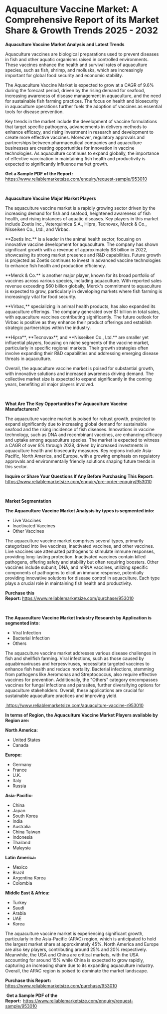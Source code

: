 <p><h1>Aquaculture Vaccine Market: A Comprehensive Report of its Market Share & Growth Trends 2025 - 2032</h1></p><p><strong>Aquaculture Vaccine Market Analysis and Latest Trends</strong></p>
<p><p>Aquaculture vaccines are biological preparations used to prevent diseases in fish and other aquatic organisms raised in controlled environments. These vaccines enhance the health and survival rates of aquaculture species, such as fish, shrimp, and mollusks, which are increasingly important for global food security and economic stability.</p><p>The Aquaculture Vaccine Market is expected to grow at a CAGR of 9.6% during the forecast period, driven by the rising demand for seafood, increasing awareness of disease management in aquaculture, and the need for sustainable fish farming practices. The focus on health and biosecurity in aquaculture operations further fuels the adoption of vaccines as essential tools for disease prevention.</p><p>Key trends in the market include the development of vaccine formulations that target specific pathogens, advancements in delivery methods to enhance efficacy, and rising investment in research and development to create more effective vaccines. Moreover, regulatory approvals and partnerships between pharmaceutical companies and aquaculture businesses are creating opportunities for innovation in vaccine technologies. As aquaculture continues to expand globally, the importance of effective vaccination in maintaining fish health and productivity is expected to significantly influence market growth.</p></p>
<p><strong>Get a Sample PDF of the Report:&nbsp;</strong> <a href="https://www.reliablemarketsize.com/enquiry/request-sample/953010?utm_campaign=3064&utm_medium=2&utm_source=Github&utm_content=ia&utm_term=17042025&utm_id=aquaculture-vaccine">https://www.reliablemarketsize.com/enquiry/request-sample/953010</a></p>
<p>&nbsp;</p>
<p><strong>Aquaculture Vaccine Major Market Players</strong></p>
<p><p>The aquaculture vaccine market is a rapidly growing sector driven by the increasing demand for fish and seafood, heightened awareness of fish health, and rising instances of aquatic diseases. Key players in this market include Zoetis Inc., Veterquimica S.A., Hipra, Tecnovax, Merck & Co., Nisseiken Co., Ltd., and Virbac. </p><p>**Zoetis Inc.** is a leader in the animal health sector, focusing on innovative vaccine development for aquaculture. The company has shown significant growth with a revenue of approximately $8 billion in 2022, showcasing its strong market presence and R&D capabilities. Future growth is projected as Zoetis continues to invest in advanced vaccine technologies to enhance fish health and production efficiency.</p><p>**Merck & Co.** is another major player, known for its broad portfolio of vaccines across various species, including aquaculture. With reported sales revenue exceeding $60 billion globally, Merck's commitment to aquaculture is expected to grow, particularly in developing markets where fish farming is increasingly vital for food security.</p><p>**Virbac,** specializing in animal health products, has also expanded its aquaculture offerings. The company generated over $1 billion in total sales, with aquaculture vaccines contributing significantly. The future outlook for Virbac is positive as they enhance their product offerings and establish strategic partnerships within the industry.</p><p>**Hipra**, **Tecnovax**, and **Nisseiken Co., Ltd.** are smaller yet influential players, focusing on niche segments of the vaccine market, particularly in specific regional markets. Their growth strategies often involve expanding their R&D capabilities and addressing emerging disease threats in aquaculture.</p><p>Overall, the aquaculture vaccine market is poised for substantial growth, with innovative solutions and increased awareness driving demand. The collective market size is expected to expand significantly in the coming years, benefiting all major players involved.</p></p>
<p>&nbsp;</p>
<p><strong>What Are The Key Opportunities For Aquaculture Vaccine Manufacturers?</strong></p>
<p><p>The aquaculture vaccine market is poised for robust growth, projected to expand significantly due to increasing global demand for sustainable seafood and the rising incidence of fish diseases. Innovations in vaccine technology, such as DNA and recombinant vaccines, are enhancing efficacy and uptake among aquaculture species. The market is expected to witness a CAGR of over 8% through 2028, driven by increased investments in aquaculture health and biosecurity measures. Key regions include Asia-Pacific, North America, and Europe, with a growing emphasis on regulatory approvals and environmentally friendly solutions shaping future trends in this sector.</p></p>
<p><strong>Inquire or Share Your Questions If Any Before Purchasing This Report:</strong> <a href="https://www.reliablemarketsize.com/enquiry/pre-order-enquiry/953010?utm_campaign=3064&utm_medium=2&utm_source=Github&utm_content=ia&utm_term=17042025&utm_id=aquaculture-vaccine">https://www.reliablemarketsize.com/enquiry/pre-order-enquiry/953010</a></p>
<p>&nbsp;</p>
<p><strong>Market Segmentation</strong></p>
<p><strong>The Aquaculture Vaccine Market Analysis by types is segmented into:</strong></p>
<p><ul><li>Live Vaccines</li><li>Inactivated Vaccines</li><li>Other Vaccines</li></ul></p>
<p><p>The aquaculture vaccine market comprises several types, primarily categorized into live vaccines, inactivated vaccines, and other vaccines. Live vaccines use attenuated pathogens to stimulate immune responses, providing long-lasting protection. Inactivated vaccines contain killed pathogens, offering safety and stability but often requiring boosters. Other vaccines include subunit, DNA, and mRNA vaccines, utilizing specific components of pathogens to elicit an immune response, potentially providing innovative solutions for disease control in aquaculture. Each type plays a crucial role in maintaining fish health and productivity.</p></p>
<p><strong>Purchase this Report:&nbsp;</strong><a href="https://www.reliablemarketsize.com/purchase/953010?utm_campaign=3064&utm_medium=2&utm_source=Github&utm_content=ia&utm_term=17042025&utm_id=aquaculture-vaccine">https://www.reliablemarketsize.com/purchase/953010</a></p>
<p>&nbsp;</p>
<p><strong>The Aquaculture Vaccine Market Industry Research by Application is segmented into:</strong></p>
<p><ul><li>Viral Infection</li><li>Bacterial Infection</li><li>Others</li></ul></p>
<p><p>The aquaculture vaccine market addresses various disease challenges in fish and shellfish farming. Viral infections, such as those caused by aquabirnaviruses and herpesviruses, necessitate targeted vaccines to enhance fish health and reduce mortality. Bacterial infections, stemming from pathogens like Aeromonas and Streptococcus, also require effective vaccines for prevention. Additionally, the "Others" category encompasses vaccines for fungal infections and parasites, further diversifying options for aquaculture stakeholders. Overall, these applications are crucial for sustainable aquaculture practices and improving yield.</p></p>
<p><a href="https://www.reliablemarketsize.com/aquaculture-vaccine-r953010?utm_campaign=3064&utm_medium=2&utm_source=Github&utm_content=ia&utm_term=17042025&utm_id=aquaculture-vaccine">&nbsp;https://www.reliablemarketsize.com/aquaculture-vaccine-r953010</a></p>
<p><strong>In terms of Region, the Aquaculture Vaccine Market Players available by Region are:</strong></p>
<p>
    <p> <strong> North America: </strong>
        <ul>
            <li>United States</li>
            <li>Canada</li>
        </ul>
        </p> 
    <p> <strong> Europe: </strong>
        <ul>
            <li>Germany</li>
            <li>France</li>
            <li>U.K.</li>
            <li>Italy</li>
            <li>Russia</li>
        </ul>
        </p> 
    <p> <strong> Asia-Pacific: </strong>
        <ul>
            <li>China</li>
            <li>Japan</li>
            <li>South Korea</li>
            <li>India</li>
            <li>Australia</li>
            <li>China Taiwan</li>
            <li>Indonesia</li>
            <li>Thailand</li>
            <li>Malaysia</li>
        </ul>
        </p> 
    <p> <strong> Latin America: </strong>
        <ul>
            <li>Mexico</li>
            <li>Brazil</li>
            <li>Argentina Korea</li>
            <li>Colombia</li>
        </ul>
        </p> 
    <p> <strong> Middle East & Africa: </strong>
        <ul>
            <li>Turkey</li>
            <li>Saudi</li>
            <li>Arabia</li>
            <li>UAE</li>
            <li>Korea</li>
        </ul>
    </p>
    </p>
<p><p>The aquaculture vaccine market is experiencing significant growth, particularly in the Asia-Pacific (APAC) region, which is anticipated to hold the largest market share at approximately 45%. North America and Europe are also key players, contributing around 25% and 20% respectively. Meanwhile, the USA and China are critical markets, with the USA accounting for around 15% while China is expected to grow rapidly, capturing an increasing share due to its expanding aquaculture industry. Overall, the APAC region is poised to dominate the market landscape.</p></p>
<p><strong>Purchase this Report: </strong><a href="https://www.reliablemarketsize.com/purchase/953010?utm_campaign=3064&utm_medium=2&utm_source=Github&utm_content=ia&utm_term=17042025&utm_id=aquaculture-vaccine">https://www.reliablemarketsize.com/purchase/953010</a></p>
<p>&nbsp;<strong>Get a Sample PDF of the Report:&nbsp;&nbsp;</strong><a href="https://www.reliablemarketsize.com/enquiry/request-sample/953010?utm_campaign=3064&utm_medium=2&utm_source=Github&utm_content=ia&utm_term=17042025&utm_id=aquaculture-vaccine">https://www.reliablemarketsize.com/enquiry/request-sample/953010</a></p>
<p><strong></strong></p>
<p><p></p><p></p><p></p></p>